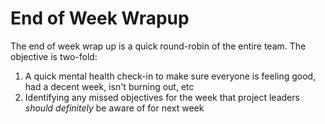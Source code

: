 # End of Week Wrapup

The end of week wrap up is a quick round-robin of the entire team. The objective is two-fold:

1. A quick mental health check-in to make sure everyone is feeling good, had a decent week, isn't burning out, etc
2. Identifying any missed objectives for the week that project leaders _should definitely_ be aware of for next week
